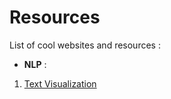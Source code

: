 # Resources

List of cool websites and resources :

* __NLP__ :

1. [Text Visualization](https://textvis.lnu.se/)
